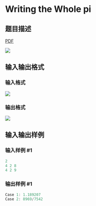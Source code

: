 # Writing the Whole pi

## 题目描述

[problemUrl]: https://uva.onlinejudge.org/index.php?option=com_onlinejudge&Itemid=8&category=226&page=show_problem&problem=3050

[PDF](https://uva.onlinejudge.org/external/118/p11899.pdf)

![](https://cdn.luogu.com.cn/upload/vjudge_pic/UVA11899/e439c4e0a43e046f7409c5a092e788859f84c160.png)

## 输入输出格式

### 输入格式

![](https://cdn.luogu.com.cn/upload/vjudge_pic/UVA11899/c43787786ca49785670a5062ad369c5caba0ca81.png)

### 输出格式

![](https://cdn.luogu.com.cn/upload/vjudge_pic/UVA11899/b99bb75ef4b01d21959f10e70fed601336ac15d3.png)

## 输入输出样例

### 输入样例 #1

```cpp
2
4 2 8
4 2 9
```


### 输出样例 #1

```cpp
Case 1: 1.189207
Case 2: 8969/7542
```


